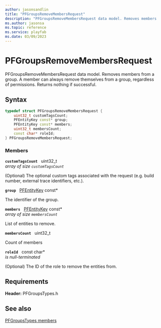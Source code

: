```yaml
---
author: jasonsandlin
title: "PFGroupsRemoveMembersRequest"
description: "PFGroupsRemoveMembersRequest data model. Removes members from a group. A member can always remove themselves from a group, regardless of permissions. Returns nothing if successful."
ms.author: jasonsa
ms.topic: reference
ms.service: playfab
ms.date: 03/09/2023
---
```


# PFGroupsRemoveMembersRequest  

PFGroupsRemoveMembersRequest data model. Removes members from a group. A member can always remove themselves from a group, regardless of permissions. Returns nothing if successful.  

## Syntax  
  
```cpp
typedef struct PFGroupsRemoveMembersRequest {  
    uint32_t customTagsCount;  
    PFEntityKey const* group;  
    PFEntityKey const* members;  
    uint32_t membersCount;  
    const char* roleId;  
} PFGroupsRemoveMembersRequest;  
```
  
### Members  
  
**`customTagsCount`** &nbsp; uint32_t  
*array of size `customTagsCount`*  
  
(Optional) The optional custom tags associated with the request (e.g. build number, external trace identifiers, etc.).
  
**`group`** &nbsp; [PFEntityKey](../../pftypes/structs/pfentitykey-c.md) const*  
  
The identifier of the group.
  
**`members`** &nbsp; [PFEntityKey](../../pftypes/structs/pfentitykey-c.md) const*  
*array of size `membersCount`*  
  
List of entities to remove.
  
**`membersCount`** &nbsp; uint32_t  
  
Count of members
  
**`roleId`** &nbsp; const char*  
*is null-terminated*  
  
(Optional) The ID of the role to remove the entities from.
  
  
## Requirements  
  
**Header:** PFGroupsTypes.h
  
## See also  
[PFGroupsTypes members](../pfgroupstypes_members.md)  

  
  
